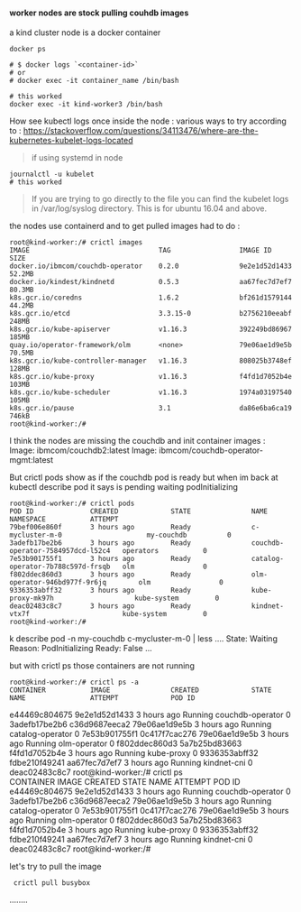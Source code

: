 
#### worker nodes are stock pulling couhdb images

a kind cluster node is a docker container

    docker ps

    # $ docker logs `<container-id>`
    # or
    # docker exec -it container_name /bin/bash
    
    # this worked
    docker exec -it kind-worker3 /bin/bash

How see kubectl logs once inside the node :
various ways to try according to : https://stackoverflow.com/questions/34113476/where-are-the-kubernetes-kubelet-logs-located

> if using systemd in node

    journalctl -u kubelet
    # this worked
    
> If you are trying to go directly to the file you can find the kubelet logs in /var/log/syslog directory. This is for ubuntu 16.04 and above.


the nodes use containerd and to get pulled images had to do :
    
    root@kind-worker:/# crictl images
    IMAGE                                TAG                 IMAGE ID            SIZE
    docker.io/ibmcom/couchdb-operator    0.2.0               9e2e1d52d1433       52.2MB
    docker.io/kindest/kindnetd           0.5.3               aa67fec7d7ef7       80.3MB
    k8s.gcr.io/coredns                   1.6.2               bf261d1579144       44.2MB
    k8s.gcr.io/etcd                      3.3.15-0            b2756210eeabf       248MB
    k8s.gcr.io/kube-apiserver            v1.16.3             392249bd86967       185MB
    quay.io/operator-framework/olm       <none>              79e06ae1d9e5b       70.5MB
    k8s.gcr.io/kube-controller-manager   v1.16.3             808025b3748ef       128MB
    k8s.gcr.io/kube-proxy                v1.16.3             f4fd1d7052b4e       103MB
    k8s.gcr.io/kube-scheduler            v1.16.3             1974a03197540       105MB
    k8s.gcr.io/pause                     3.1                 da86e6ba6ca19       746kB
    root@kind-worker:/# 


I think the nodes are missing the couchdb and init container images :   
Image:         ibmcom/couchdb2:latest
Image:         ibmcom/couchdb-operator-mgmt:latest


But crictl pods show as if the couchdb pod is ready but when im back at kubectl describe pod it says is pending waiting podInitializing

    root@kind-worker:/# crictl pods
    POD ID              CREATED             STATE               NAME                                NAMESPACE           ATTEMPT
    79bef006e860f       3 hours ago         Ready               c-mycluster-m-0                     my-couchdb          0
    3adefb17be2b6       3 hours ago         Ready               couchdb-operator-7584957dcd-l52c4   operators           0
    7e53b901755f1       3 hours ago         Ready               catalog-operator-7b788c597d-frsqb   olm                 0
    f802ddec860d3       3 hours ago         Ready               olm-operator-946bd977f-9r6jq        olm                 0
    9336353abff32       3 hours ago         Ready               kube-proxy-mk97h                    kube-system         0
    deac02483c8c7       3 hours ago         Ready               kindnet-vtx7f                       kube-system         0
    root@kind-worker:/# 



k describe pod -n my-couchdb c-mycluster-m-0 | less
....
    State:          Waiting
      Reason:       PodInitializing
    Ready:          False
...

but with crictl ps those containers are not running   

    root@kind-worker:/# crictl ps -a
    CONTAINER           IMAGE               CREATED             STATE               NAME                ATTEMPT             POD ID
e44469c804675       9e2e1d52d1433       3 hours ago         Running             couchdb-operator    0                   3adefb17be2b6
c36d9687eeca2       79e06ae1d9e5b       3 hours ago         Running             catalog-operator    0                   7e53b901755f1
0c417f7cac276       79e06ae1d9e5b       3 hours ago         Running             olm-operator        0                   f802ddec860d3
5a7b25bd83663       f4fd1d7052b4e       3 hours ago         Running             kube-proxy          0                   9336353abff32
fdbe210f49241       aa67fec7d7ef7       3 hours ago         Running             kindnet-cni         0                   deac02483c8c7
root@kind-worker:/# crictl ps   
CONTAINER           IMAGE               CREATED             STATE               NAME                ATTEMPT             POD ID
e44469c804675       9e2e1d52d1433       3 hours ago         Running             couchdb-operator    0                   3adefb17be2b6
c36d9687eeca2       79e06ae1d9e5b       3 hours ago         Running             catalog-operator    0                   7e53b901755f1
0c417f7cac276       79e06ae1d9e5b       3 hours ago         Running             olm-operator        0                   f802ddec860d3
5a7b25bd83663       f4fd1d7052b4e       3 hours ago         Running             kube-proxy          0                   9336353abff32
fdbe210f49241       aa67fec7d7ef7       3 hours ago         Running             kindnet-cni         0                   deac02483c8c7
root@kind-worker:/# 

let's try to pull the image   

     crictl pull busybox
    
........

